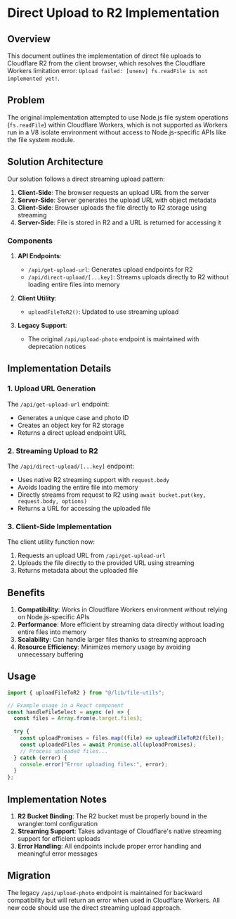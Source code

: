 # Direct Upload to R2 Implementation

## Overview

This document outlines the implementation of direct file uploads to Cloudflare R2 from the client browser, which resolves the Cloudflare Workers limitation error: `Upload failed: [unenv] fs.readFile is not implemented yet!`.

## Problem

The original implementation attempted to use Node.js file system operations (`fs.readFile`) within Cloudflare Workers, which is not supported as Workers run in a V8 isolate environment without access to Node.js-specific APIs like the file system module.

## Solution Architecture

Our solution follows a direct streaming upload pattern:

1. **Client-Side**: The browser requests an upload URL from the server
2. **Server-Side**: Server generates the upload URL with object metadata
3. **Client-Side**: Browser uploads the file directly to R2 storage using streaming
4. **Server-Side**: File is stored in R2 and a URL is returned for accessing it

### Components

1. **API Endpoints**:
   - `/api/get-upload-url`: Generates upload endpoints for R2
   - `/api/direct-upload/[...key]`: Streams uploads directly to R2 without loading entire files into memory

2. **Client Utility**:
   - `uploadFileToR2()`: Updated to use streaming upload

3. **Legacy Support**:
   - The original `/api/upload-photo` endpoint is maintained with deprecation notices

## Implementation Details

### 1. Upload URL Generation

The `/api/get-upload-url` endpoint:
- Generates a unique case and photo ID
- Creates an object key for R2 storage
- Returns a direct upload endpoint URL

### 2. Streaming Upload to R2

The `/api/direct-upload/[...key]` endpoint:
- Uses native R2 streaming support with `request.body`
- Avoids loading the entire file into memory
- Directly streams from request to R2 using `await bucket.put(key, request.body, options)`
- Returns a URL for accessing the uploaded file

### 3. Client-Side Implementation

The client utility function now:
1. Requests an upload URL from `/api/get-upload-url`
2. Uploads the file directly to the provided URL using streaming
3. Returns metadata about the uploaded file

## Benefits

1. **Compatibility**: Works in Cloudflare Workers environment without relying on Node.js-specific APIs
2. **Performance**: More efficient by streaming data directly without loading entire files into memory
3. **Scalability**: Can handle larger files thanks to streaming approach
4. **Resource Efficiency**: Minimizes memory usage by avoiding unnecessary buffering

## Usage

```javascript
import { uploadFileToR2 } from "@/lib/file-utils";

// Example usage in a React component
const handleFileSelect = async (e) => {
  const files = Array.from(e.target.files);
  
  try {
    const uploadPromises = files.map((file) => uploadFileToR2(file));
    const uploadedFiles = await Promise.all(uploadPromises);
    // Process uploaded files...
  } catch (error) {
    console.error("Error uploading files:", error);
  }
};
```

## Implementation Notes

1. **R2 Bucket Binding**: The R2 bucket must be properly bound in the wrangler.toml configuration
2. **Streaming Support**: Takes advantage of Cloudflare's native streaming support for efficient uploads
3. **Error Handling**: All endpoints include proper error handling and meaningful error messages

## Migration

The legacy `/api/upload-photo` endpoint is maintained for backward compatibility but will return an error when used in Cloudflare Workers. All new code should use the direct streaming upload approach. 